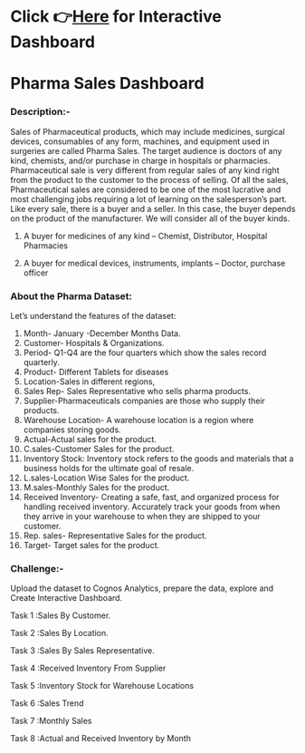 # Click 👉[Here](https://us3.ca.analytics.ibm.com/bi/?perspective=dashboard&pathRef=.my_folders%2FDashboard%2BCreation%2FAssignment%2B2&action=view&mode=dashboard&CAMNamespace=bid&CAMUsername=saravanakumar.cs23@gmail.com&CAMPassword=Ibmcareer123&ui_appbar=false&ui_navbar=false) for Interactive Dashboard

# Pharma Sales Dashboard

### Description:- 
Sales of Pharmaceutical products, which may include medicines, surgical
devices, consumables of any form, machines, and equipment used in surgeries are called
Pharma Sales. The target audience is doctors of any kind, chemists, and/or purchase in charge
in hospitals or pharmacies.
Pharmaceutical sale is very different from regular sales of any kind right from the product to the
customer to the process of selling. Of all the sales, Pharmaceutical sales are considered to be
one of the most lucrative and most challenging jobs requiring a lot of learning on the
salesperson’s part.
Like every sale, there is a buyer and a seller. In this case, the buyer depends on the product of
the manufacturer. We will consider all of the buyer kinds.
1. A buyer for medicines of any kind – Chemist, Distributor, Hospital Pharmacies

2. A buyer for medical devices, instruments, implants – Doctor, purchase officer

### About the Pharma Dataset:

Let’s understand the features of the dataset:
1. Month- January -December Months Data.
2. Customer- Hospitals & Organizations.
3. Period- Q1-Q4 are the four quarters which show the sales record quarterly.
4. Product- Different Tablets for diseases
5. Location-Sales in different regions,
6. Sales Rep- Sales Representative who sells pharma products.
7. Supplier-Pharmaceuticals companies are those who supply their products.
8. Warehouse Location- A warehouse location is a region where companies storing goods.
9. Actual-Actual sales for the product.
10. C.sales-Customer Sales for the product.
11. Inventory Stock: Inventory stock refers to the goods and materials that a business holds for the ultimate goal of resale.
12. L.sales-Location Wise Sales for the product.
13. M.sales-Monthly Sales for the product.
14. Received Inventory- Creating a safe, fast, and organized process for handling received inventory. Accurately track your goods from when they arrive in your warehouse to when they
are shipped to your customer.
15. Rep. sales- Representative Sales for the product.
16. Target- Target sales for the product.

### Challenge:- 
Upload the dataset to Cognos Analytics, prepare the data, explore and Create Interactive Dashboard.

Task 1 :Sales By Customer.

Task 2 :Sales By Location.

Task 3 :Sales By Sales Representative.

Task 4 :Received Inventory From Supplier

Task 5 :Inventory Stock for Warehouse Locations

Task 6 :Sales Trend

Task 7 :Monthly Sales

Task 8 :Actual and Received Inventory by Month
